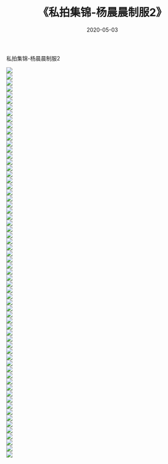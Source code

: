 ﻿---
layout: post
title:  《私拍集锦-杨晨晨制服2》
date:   2020-05-03
img: http://imgx.orgx.ga/漏D/网络美图/2020/私拍集锦-杨晨晨制服2/000.jpg
categories: [美女, 清纯, 唯美]
---

私拍集锦-杨晨晨制服2

  ![](http://imgx.orgx.ga/漏D/网络美图/2020/私拍集锦-杨晨晨制服2/001.jpg) <br> ![](http://imgx.orgx.ga/漏D/网络美图/2020/私拍集锦-杨晨晨制服2/002.jpg) <br> ![](http://imgx.orgx.ga/漏D/网络美图/2020/私拍集锦-杨晨晨制服2/003.jpg) <br> ![](http://imgx.orgx.ga/漏D/网络美图/2020/私拍集锦-杨晨晨制服2/004.jpg) <br> ![](http://imgx.orgx.ga/漏D/网络美图/2020/私拍集锦-杨晨晨制服2/005.jpg) <br> ![](http://imgx.orgx.ga/漏D/网络美图/2020/私拍集锦-杨晨晨制服2/006.jpg) <br> ![](http://imgx.orgx.ga/漏D/网络美图/2020/私拍集锦-杨晨晨制服2/007.jpg) <br> ![](http://imgx.orgx.ga/漏D/网络美图/2020/私拍集锦-杨晨晨制服2/008.jpg) <br> ![](http://imgx.orgx.ga/漏D/网络美图/2020/私拍集锦-杨晨晨制服2/009.jpg) <br> ![](http://imgx.orgx.ga/漏D/网络美图/2020/私拍集锦-杨晨晨制服2/010.jpg) <br> ![](http://imgx.orgx.ga/漏D/网络美图/2020/私拍集锦-杨晨晨制服2/011.jpg) <br> ![](http://imgx.orgx.ga/漏D/网络美图/2020/私拍集锦-杨晨晨制服2/012.jpg) <br> ![](http://imgx.orgx.ga/漏D/网络美图/2020/私拍集锦-杨晨晨制服2/013.jpg) <br> ![](http://imgx.orgx.ga/漏D/网络美图/2020/私拍集锦-杨晨晨制服2/014.jpg) <br> ![](http://imgx.orgx.ga/漏D/网络美图/2020/私拍集锦-杨晨晨制服2/015.jpg) <br> ![](http://imgx.orgx.ga/漏D/网络美图/2020/私拍集锦-杨晨晨制服2/016.jpg) <br> ![](http://imgx.orgx.ga/漏D/网络美图/2020/私拍集锦-杨晨晨制服2/017.jpg) <br> ![](http://imgx.orgx.ga/漏D/网络美图/2020/私拍集锦-杨晨晨制服2/018.jpg) <br> ![](http://imgx.orgx.ga/漏D/网络美图/2020/私拍集锦-杨晨晨制服2/019.jpg) <br> ![](http://imgx.orgx.ga/漏D/网络美图/2020/私拍集锦-杨晨晨制服2/020.jpg) <br> ![](http://imgx.orgx.ga/漏D/网络美图/2020/私拍集锦-杨晨晨制服2/021.jpg) <br> ![](http://imgx.orgx.ga/漏D/网络美图/2020/私拍集锦-杨晨晨制服2/022.jpg) <br> ![](http://imgx.orgx.ga/漏D/网络美图/2020/私拍集锦-杨晨晨制服2/023.jpg) <br> ![](http://imgx.orgx.ga/漏D/网络美图/2020/私拍集锦-杨晨晨制服2/024.jpg) <br> ![](http://imgx.orgx.ga/漏D/网络美图/2020/私拍集锦-杨晨晨制服2/025.jpg) <br> ![](http://imgx.orgx.ga/漏D/网络美图/2020/私拍集锦-杨晨晨制服2/026.jpg) <br> ![](http://imgx.orgx.ga/漏D/网络美图/2020/私拍集锦-杨晨晨制服2/027.jpg) <br> ![](http://imgx.orgx.ga/漏D/网络美图/2020/私拍集锦-杨晨晨制服2/028.jpg) <br> ![](http://imgx.orgx.ga/漏D/网络美图/2020/私拍集锦-杨晨晨制服2/029.jpg) <br> ![](http://imgx.orgx.ga/漏D/网络美图/2020/私拍集锦-杨晨晨制服2/030.jpg) <br> ![](http://imgx.orgx.ga/漏D/网络美图/2020/私拍集锦-杨晨晨制服2/031.jpg) <br> ![](http://imgx.orgx.ga/漏D/网络美图/2020/私拍集锦-杨晨晨制服2/032.jpg) <br> ![](http://imgx.orgx.ga/漏D/网络美图/2020/私拍集锦-杨晨晨制服2/033.jpg) <br> ![](http://imgx.orgx.ga/漏D/网络美图/2020/私拍集锦-杨晨晨制服2/034.jpg) <br> ![](http://imgx.orgx.ga/漏D/网络美图/2020/私拍集锦-杨晨晨制服2/035.jpg) <br> ![](http://imgx.orgx.ga/漏D/网络美图/2020/私拍集锦-杨晨晨制服2/036.jpg) <br> ![](http://imgx.orgx.ga/漏D/网络美图/2020/私拍集锦-杨晨晨制服2/037.jpg) <br> ![](http://imgx.orgx.ga/漏D/网络美图/2020/私拍集锦-杨晨晨制服2/038.jpg) <br> ![](http://imgx.orgx.ga/漏D/网络美图/2020/私拍集锦-杨晨晨制服2/039.jpg) <br> ![](http://imgx.orgx.ga/漏D/网络美图/2020/私拍集锦-杨晨晨制服2/040.jpg) <br> ![](http://imgx.orgx.ga/漏D/网络美图/2020/私拍集锦-杨晨晨制服2/041.jpg) <br> ![](http://imgx.orgx.ga/漏D/网络美图/2020/私拍集锦-杨晨晨制服2/042.jpg) <br> ![](http://imgx.orgx.ga/漏D/网络美图/2020/私拍集锦-杨晨晨制服2/043.jpg) <br> ![](http://imgx.orgx.ga/漏D/网络美图/2020/私拍集锦-杨晨晨制服2/044.jpg) <br> ![](http://imgx.orgx.ga/漏D/网络美图/2020/私拍集锦-杨晨晨制服2/045.jpg) <br> ![](http://imgx.orgx.ga/漏D/网络美图/2020/私拍集锦-杨晨晨制服2/046.jpg) <br> ![](http://imgx.orgx.ga/漏D/网络美图/2020/私拍集锦-杨晨晨制服2/047.jpg) <br> ![](http://imgx.orgx.ga/漏D/网络美图/2020/私拍集锦-杨晨晨制服2/048.jpg) <br> ![](http://imgx.orgx.ga/漏D/网络美图/2020/私拍集锦-杨晨晨制服2/049.jpg) <br> ![](http://imgx.orgx.ga/漏D/网络美图/2020/私拍集锦-杨晨晨制服2/050.jpg) <br> ![](http://imgx.orgx.ga/漏D/网络美图/2020/私拍集锦-杨晨晨制服2/051.jpg) <br> ![](http://imgx.orgx.ga/漏D/网络美图/2020/私拍集锦-杨晨晨制服2/052.jpg) <br> ![](http://imgx.orgx.ga/漏D/网络美图/2020/私拍集锦-杨晨晨制服2/053.jpg) <br> ![](http://imgx.orgx.ga/漏D/网络美图/2020/私拍集锦-杨晨晨制服2/054.jpg) <br> ![](http://imgx.orgx.ga/漏D/网络美图/2020/私拍集锦-杨晨晨制服2/055.jpg) <br> ![](http://imgx.orgx.ga/漏D/网络美图/2020/私拍集锦-杨晨晨制服2/056.jpg) <br> ![](http://imgx.orgx.ga/漏D/网络美图/2020/私拍集锦-杨晨晨制服2/057.jpg) <br> ![](http://imgx.orgx.ga/漏D/网络美图/2020/私拍集锦-杨晨晨制服2/058.jpg) <br> ![](http://imgx.orgx.ga/漏D/网络美图/2020/私拍集锦-杨晨晨制服2/059.jpg) <br> ![](http://imgx.orgx.ga/漏D/网络美图/2020/私拍集锦-杨晨晨制服2/060.jpg) <br> ![](http://imgx.orgx.ga/漏D/网络美图/2020/私拍集锦-杨晨晨制服2/061.jpg) <br> ![](http://imgx.orgx.ga/漏D/网络美图/2020/私拍集锦-杨晨晨制服2/062.jpg) <br> ![](http://imgx.orgx.ga/漏D/网络美图/2020/私拍集锦-杨晨晨制服2/063.jpg) <br> ![](http://imgx.orgx.ga/漏D/网络美图/2020/私拍集锦-杨晨晨制服2/064.jpg) <br>
